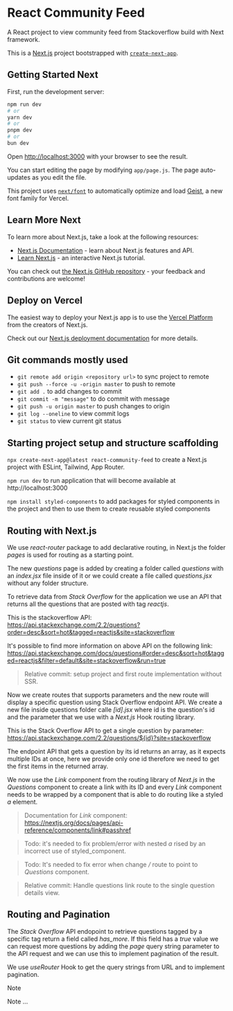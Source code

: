 # React Community Feed
A React project to view community feed from Stackoverflow build with Next framework.

This is a [Next.js](https://nextjs.org) project bootstrapped with [`create-next-app`](https://github.com/vercel/next.js/tree/canary/packages/create-next-app).

## Getting Started Next

First, run the development server:

```bash
npm run dev
# or
yarn dev
# or
pnpm dev
# or
bun dev
```

Open [http://localhost:3000](http://localhost:3000) with your browser to see the result.

You can start editing the page by modifying `app/page.js`. The page auto-updates as you edit the file.

This project uses [`next/font`](https://nextjs.org/docs/app/building-your-application/optimizing/fonts) to automatically optimize and load [Geist](https://vercel.com/font), a new font family for Vercel.

## Learn More Next

To learn more about Next.js, take a look at the following resources:

- [Next.js Documentation](https://nextjs.org/docs) - learn about Next.js features and API.
- [Learn Next.js](https://nextjs.org/learn) - an interactive Next.js tutorial.

You can check out [the Next.js GitHub repository](https://github.com/vercel/next.js) - your feedback and contributions are welcome!

## Deploy on Vercel

The easiest way to deploy your Next.js app is to use the [Vercel Platform](https://vercel.com/new?utm_medium=default-template&filter=next.js&utm_source=create-next-app&utm_campaign=create-next-app-readme) from the creators of Next.js.

Check out our [Next.js deployment documentation](https://nextjs.org/docs/app/building-your-application/deploying) for more details.

## Git commands mostly used
- `git remote add origin <repository url>` to sync project to remote
- `git push --force -u -origin master` to push to remote
- `git add .` to add changes to commit
- `git commit -m "message"` to do commit with message
- `git push -u origin master` to push changes to origin
- `git log --oneline` to view commit logs
- `git status` to view current git status

## Starting project setup and structure scaffolding
`npx create-next-app@latest react-community-feed` to create a Next.js project with ESLint, Tailwind, App Router.

`npm run dev` to run application that will become available at http://localhost:3000

`npm install styled-components` to add packages for styled components in the project and then to use them to create reusable styled components

## Routing with Next.js

We use _react-router_ package to add declarative routing, in Next.js the folder _pages_ is used for routing as a starting point.

The new _questions_ page is added by creating a folder called _questions_ with an _index.jsx_ file inside of it or we could create a file called _questions.jsx_ without any folder structure.

To retrieve data from _Stack Overflow_ for the application we use an API that returns all the questions that are posted with tag _reactjs_.

This is the stackoverflow API:
https://api.stackexchange.com/2.2/questions?order=desc&sort=hot&tagged=reactjs&site=stackoverflow

It's possible to find more information on above API on the following link:
https://api.stackexchange.com/docs/questions#order=desc&sort=hot&tagged=reactjs&filter=default&site=stackoverflow&run=true

> Relative commit: setup project and first route implementation without SSR.

Now we create routes that supports parameters and the new route will display a specific question using Stack Overflow endpoint API.
We create a new file inside questions folder calle _[id].jsx_ where id is the question's id and the parameter that we use with a _Next.js_ Hook routing library.

This is the Stack Overflow API to get a single question by parameter:
https://api.stackexchange.com/2.2/questions/${id}?site=stackoverflow

The endpoint API that gets a question by its id returns an array, as it expects multiple IDs at once, here we provide only one id therefore we need to get the first items in the returned array.

We now use the _Link_ component from the routing library of _Next.js_ in the _Questions_ component to create a link with its ID and every _Link_ component needs to be wrapped by a component that is able to do routing like a styled _a_ element.

> Documentation for _Link_ component: https://nextjs.org/docs/pages/api-reference/components/link#passhref

> Todo: it's needed to fix problem/error with nested _a_ rised by an incorrect use of styled_component.

> Todo: It's needed to fix error when change _/_ route to point to _Questions_ component.

> Relative commit: Handle questions link route to the single question details view.

## Routing and Pagination
The _Stack Overflow_ API endopoint to retrieve questions tagged by a specific tag return a field called _has\_more_.
If this field has a _true_ value we can request more questions by adding the _page_ query string parameter to the API request and we can use this to implement pagination of the result.

We use _useRouter_ Hook to get the query strings from URL and to implement pagination.


> [!NOTE]
> Note ...